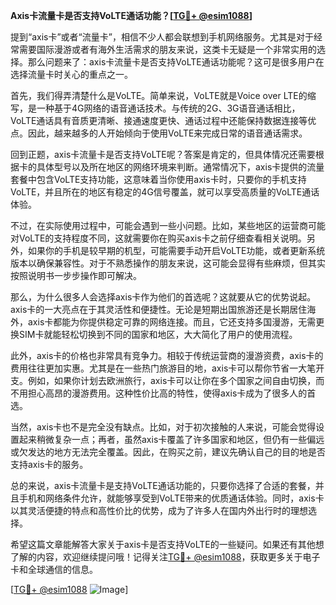 **Axis卡流量卡是否支持VoLTE通话功能？[[TG💪+ @esim1088](https://t.me/s/esim1088)]**

提到“axis卡”或者“流量卡”，相信不少人都会联想到手机网络服务。尤其是对于经常需要国际漫游或者有海外生活需求的朋友来说，这类卡无疑是一个非常实用的选择。那么问题来了：axis卡流量卡是否支持VoLTE通话功能呢？这可是很多用户在选择流量卡时关心的重点之一。

首先，我们得弄清楚什么是VoLTE。简单来说，VoLTE就是Voice over LTE的缩写，是一种基于4G网络的语音通话技术。与传统的2G、3G语音通话相比，VoLTE通话具有音质更清晰、接通速度更快、通话过程中还能保持数据连接等优点。因此，越来越多的人开始倾向于使用VoLTE来完成日常的语音通话需求。

回到正题，axis卡流量卡是否支持VoLTE呢？答案是肯定的，但具体情况还需要根据卡的具体型号以及所在地区的网络环境来判断。通常情况下，axis卡提供的流量套餐中包含VoLTE支持功能，这意味着当你使用axis卡时，只要你的手机支持VoLTE，并且所在的地区有稳定的4G信号覆盖，就可以享受高质量的VoLTE通话体验。

不过，在实际使用过程中，可能会遇到一些小问题。比如，某些地区的运营商可能对VoLTE的支持程度不同，这就需要你在购买axis卡之前仔细查看相关说明。另外，如果你的手机是较早期的机型，可能需要手动开启VoLTE功能，或者更新系统版本以确保兼容性。对于不熟悉操作的朋友来说，这可能会显得有些麻烦，但其实按照说明书一步步操作即可解决。

那么，为什么很多人会选择axis卡作为他们的首选呢？这就要从它的优势说起。axis卡的一大亮点在于其灵活性和便捷性。无论是短期出国旅游还是长期居住海外，axis卡都能为你提供稳定可靠的网络连接。而且，它还支持多国漫游，无需更换SIM卡就能轻松切换到不同的国家和地区，大大简化了用户的使用流程。

此外，axis卡的价格也非常具有竞争力。相较于传统运营商的漫游资费，axis卡的费用往往更加实惠。尤其是在一些热门旅游目的地，axis卡可以帮你节省一大笔开支。例如，如果你计划去欧洲旅行，axis卡可以让你在多个国家之间自由切换，而不用担心高昂的漫游费用。这种性价比高的特性，使得axis卡成为了很多人的首选。

当然，axis卡也不是完全没有缺点。比如，对于初次接触的人来说，可能会觉得设置起来稍微复杂一点；再者，虽然axis卡覆盖了许多国家和地区，但仍有一些偏远或欠发达的地方无法完全覆盖。因此，在购买之前，建议先确认自己的目的地是否支持axis卡的服务。

总的来说，axis卡流量卡是支持VoLTE通话功能的，只要你选择了合适的套餐，并且手机和网络条件允许，就能够享受到VoLTE带来的优质通话体验。同时，axis卡以其灵活便捷的特点和高性价比的优势，成为了许多人在国内外出行时的理想选择。

希望这篇文章能解答大家关于axis卡是否支持VoLTE的一些疑问。如果还有其他想了解的内容，欢迎继续提问哦！记得关注[TG💪+ @esim1088](https://t.me/s/esim1088)，获取更多关于电子卡和全球通信的信息。

[[TG💪+ @esim1088](https://t.me/s/esim1088) ![Image](https://i.postimg.cc/4NQfJmqS/Snipaste-2025-05-13-00-14-12.png)]